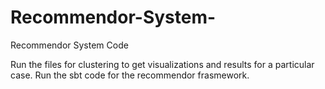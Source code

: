 # Recommendor-System-
Recommendor System Code

Run the files for clustering to get visualizations and results for a particular case. Run the sbt code for the recommendor frasmework.
